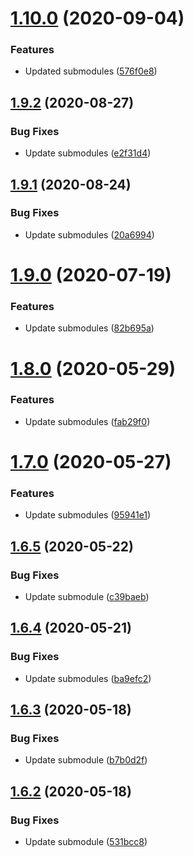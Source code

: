 # [1.10.0](https://github.com/pct-org/getting-started/compare/v1.9.2...v1.10.0) (2020-09-04)


### Features

* Updated submodules ([576f0e8](https://github.com/pct-org/getting-started/commit/576f0e8f374933b1ffb5b1e8f4d9818df565dc2c))



## [1.9.2](https://github.com/pct-org/getting-started/compare/v1.9.1...v1.9.2) (2020-08-27)


### Bug Fixes

* Update submodules ([e2f31d4](https://github.com/pct-org/getting-started/commit/e2f31d4ed5a811f933dfe438dfa411e94c9ff6a6))



## [1.9.1](https://github.com/pct-org/getting-started/compare/v1.9.0...v1.9.1) (2020-08-24)


### Bug Fixes

* Update submodules ([20a6994](https://github.com/pct-org/getting-started/commit/20a699498376419df14bd47659e1c0d25017f412))



# [1.9.0](https://github.com/pct-org/getting-started/compare/v1.8.0...v1.9.0) (2020-07-19)


### Features

* Update submodules ([82b695a](https://github.com/pct-org/getting-started/commit/82b695a65e6bd4f87de43a8a8d820527af5c7d28))



# [1.8.0](https://github.com/pct-org/getting-started/compare/v1.7.0...v1.8.0) (2020-05-29)


### Features

* Update submodules ([fab29f0](https://github.com/pct-org/getting-started/commit/fab29f0f770a544d61891e507f7b461f1e90ba4e))



# [1.7.0](https://github.com/pct-org/getting-started/compare/v1.6.5...v1.7.0) (2020-05-27)


### Features

* Update submodules ([95941e1](https://github.com/pct-org/getting-started/commit/95941e199430bc5225228337390ba1c8386f617b))



## [1.6.5](https://github.com/pct-org/getting-started/compare/v1.6.4...v1.6.5) (2020-05-22)


### Bug Fixes

* Update submodule ([c39baeb](https://github.com/pct-org/getting-started/commit/c39baeba20dfe2b0863b3f2e7f4f2b8fae945eee))



## [1.6.4](https://github.com/pct-org/getting-started/compare/v1.6.3...v1.6.4) (2020-05-21)


### Bug Fixes

* Update submodules ([ba9efc2](https://github.com/pct-org/getting-started/commit/ba9efc24b7a70fd5e6880cee3d83f2f711595131))



## [1.6.3](https://github.com/pct-org/getting-started/compare/v1.6.2...v1.6.3) (2020-05-18)


### Bug Fixes

* Update submodule ([b7b0d2f](https://github.com/pct-org/getting-started/commit/b7b0d2f221791d7f844e5aa66ec3b993bae1b6d5))



## [1.6.2](https://github.com/pct-org/getting-started/compare/v1.6.1...v1.6.2) (2020-05-18)


### Bug Fixes

* Update submodule ([531bcc8](https://github.com/pct-org/getting-started/commit/531bcc81f41952d8754099fcac2defad641b67c3))



